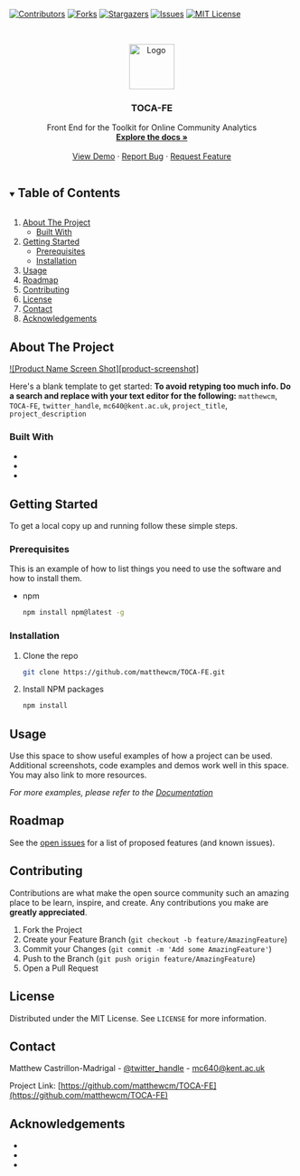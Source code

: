 

<!--
*** Thanks for checking out the Best-README-Template. If you have a suggestion
*** that would make this better, please fork the repo and create a pull request
*** or simply open an issue with the tag "enhancement".
*** Thanks again! Now go create something AMAZING! :D
***
***
***
*** To avoid retyping too much info. Do a search and replace for the following:
*** matthewcm, TOCA-FE, twitter_handle, mc640@kent.ac.uk, project_title, project_description
-->



<!-- PROJECT SHIELDS -->
<!--
*** I'm using markdown "reference style" links for readability.
*** Reference links are enclosed in brackets [ ] instead of parentheses ( ).
*** See the bottom of this document for the declaration of the reference variables
*** for contributors-url, forks-url, etc. This is an optional, concise syntax you may use.
*** https://www.markdownguide.org/basic-syntax/#reference-style-links
-->
[![Contributors][contributors-shield]][contributors-url]
[![Forks][forks-shield]][forks-url]
[![Stargazers][stars-shield]][stars-url]
[![Issues][issues-shield]][issues-url]
[![MIT License][license-shield]][license-url]



<!-- PROJECT LOGO -->
<br />
<p align="center">
  <a href="https://github.com/matthewcm/TOCA-FE">
    <img src="images/logo.png" alt="Logo" width="80" height="80">
  </a>

  <h3 align="center">TOCA-FE</h3>

  <p align="center">
    Front End for the Toolkit for Online Community Analytics
    <br />
    <a href="https://github.com/matthewcm/TOCA-FE"><strong>Explore the docs »</strong></a>
    <br />
    <br />
    <a href="https://github.com/matthewcm/TOCA-FE">View Demo</a>
    ·
    <a href="https://github.com/matthewcm/TOCA-FE/issues">Report Bug</a>
    ·
    <a href="https://github.com/matthewcm/TOCA-FE/issues">Request Feature</a>
  </p>
</p>



<!-- TABLE OF CONTENTS -->
<details open="open">
  <summary><h2 style="display: inline-block">Table of Contents</h2></summary>
  <ol>
    <li>
      <a href="#about-the-project">About The Project</a>
      <ul>
        <li><a href="#built-with">Built With</a></li>
      </ul>
    </li>
    <li>
      <a href="#getting-started">Getting Started</a>
      <ul>
        <li><a href="#prerequisites">Prerequisites</a></li>
        <li><a href="#installation">Installation</a></li>
      </ul>
    </li>
    <li><a href="#usage">Usage</a></li>
    <li><a href="#roadmap">Roadmap</a></li>
    <li><a href="#contributing">Contributing</a></li>
    <li><a href="#license">License</a></li>
    <li><a href="#contact">Contact</a></li>
    <li><a href="#acknowledgements">Acknowledgements</a></li>
  </ol>
</details>



<!-- ABOUT THE PROJECT -->
## About The Project

[![Product Name Screen Shot][product-screenshot]](https://example.com)

Here's a blank template to get started:
**To avoid retyping too much info. Do a search and replace with your text editor for the following:**
`matthewcm`, `TOCA-FE`, `twitter_handle`, `mc640@kent.ac.uk`, `project_title`, `project_description`


### Built With

* []()
* []()
* []()



<!-- GETTING STARTED -->
## Getting Started

To get a local copy up and running follow these simple steps.

### Prerequisites

This is an example of how to list things you need to use the software and how to install them.
* npm
  ```sh
  npm install npm@latest -g
  ```

### Installation

1. Clone the repo
   ```sh
   git clone https://github.com/matthewcm/TOCA-FE.git
   ```
2. Install NPM packages
   ```sh
   npm install
   ```



<!-- USAGE EXAMPLES -->
## Usage

Use this space to show useful examples of how a project can be used. Additional screenshots, code examples and demos work well in this space. You may also link to more resources.

_For more examples, please refer to the [Documentation](https://example.com)_



<!-- ROADMAP -->
## Roadmap

See the [open issues](https://github.com/matthewcm/TOCA-FE/issues) for a list of proposed features (and known issues).



<!-- CONTRIBUTING -->
## Contributing

Contributions are what make the open source community such an amazing place to be learn, inspire, and create. Any contributions you make are **greatly appreciated**.

1. Fork the Project
2. Create your Feature Branch (`git checkout -b feature/AmazingFeature`)
3. Commit your Changes (`git commit -m 'Add some AmazingFeature'`)
4. Push to the Branch (`git push origin feature/AmazingFeature`)
5. Open a Pull Request



<!-- LICENSE -->
## License

Distributed under the MIT License. See `LICENSE` for more information.



<!-- CONTACT -->
## Contact

Matthew Castrillon-Madrigal  - [@twitter_handle](https://twitter.com/matthew_cm) - mc640@kent.ac.uk

Project Link: [https://github.com/matthewcm/TOCA-FE](https://github.com/matthewcm/TOCA-FE)



<!-- ACKNOWLEDGEMENTS -->
## Acknowledgements

* []()
* []()
* []()





<!-- MARKDOWN LINKS & IMAGES -->
<!-- https://www.markdownguide.org/basic-syntax/#reference-style-links -->
[contributors-shield]: https://img.shields.io/github/contributors/matthewcm/repo.svg?style=for-the-badge
[contributors-url]: https://github.com/matthewcm/repo/graphs/contributors
[forks-shield]: https://img.shields.io/github/forks/matthewcm/repo.svg?style=for-the-badge
[forks-url]: https://github.com/matthewcm/repo/network/members
[stars-shield]: https://img.shields.io/github/stars/matthewcm/repo.svg?style=for-the-badge
[stars-url]: https://github.com/matthewcm/repo/stargazers
[issues-shield]: https://img.shields.io/github/issues/matthewcm/repo.svg?style=for-the-badge
[issues-url]: https://github.com/matthewcm/repo/issues
[license-shield]: https://img.shields.io/github/license/matthewcm/repo.svg?style=for-the-badge
[license-url]: https://github.com/matthewcm/repo/blob/master/LICENSE.txt
